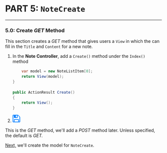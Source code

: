 # PART 5: `NoteCreate`
---
### 5.0: Create *GET* Method
This section creates a *GET* method that gives users a `View` in which the can fill in the `Title` and `Content` for a new note.

1. In the **Note Controller**, add a `Create()` method under the `Index()` method

    ```cs
        var model = new NoteListItem[0];
        return View(model);
    }

    public ActionResult Create()
    {
        return View();
    }
    ```
2. ![Save](../assets/font-awesome-save.png)

This is the *GET* method, we'll add a *POST* method later. Unless specified, the default is *GET.*

[Next,](5.1-NoteCreateModel.md) we'll create the model for `NoteCreate`.